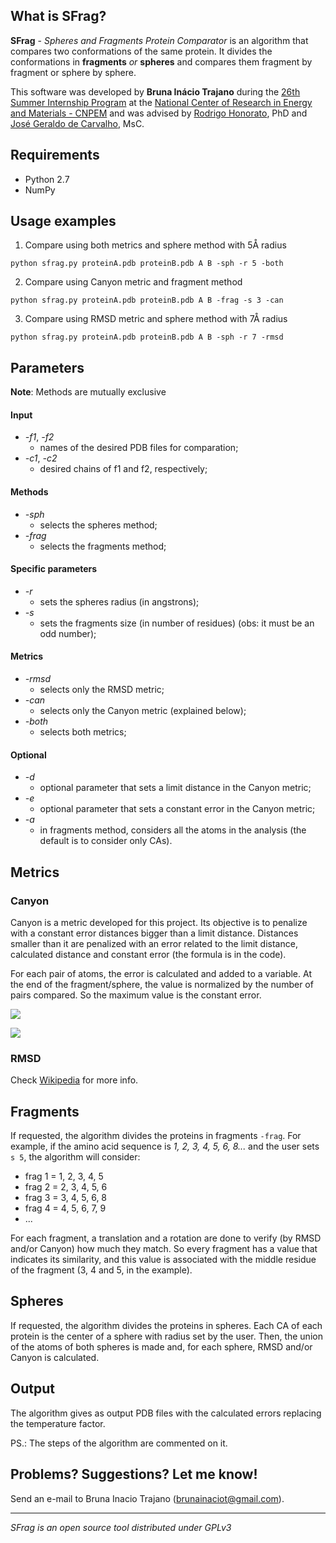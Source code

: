 ## What is SFrag?
**SFrag** - *Spheres and Fragments Protein Comparator* is an algorithm that compares two conformations of the same protein. It divides the conformations in **fragments** *or* **spheres** and compares them fragment by fragment or sphere by sphere.

This software was developed by **Bruna Inácio Trajano** during the [26th Summer Internship Program](http://pages.cnpem.br/bolsasdeverao/) at the [National Center of Research in Energy and Materials - CNPEM](cnpem.br) and was advised by [Rodrigo Honorato](https://github.com/rodrigovrgs), PhD and [José Geraldo de Carvalho](https://github.com/jgcarvalho), MsC.

## Requirements

- Python 2.7
- NumPy

## Usage examples

1) Compare using both metrics and sphere method with 5Å radius

`python sfrag.py proteinA.pdb proteinB.pdb A B -sph -r 5 -both`

2) Compare using Canyon metric and fragment method

`python sfrag.py proteinA.pdb proteinB.pdb A B -frag -s 3 -can`

3) Compare using RMSD metric and sphere method with 7Å radius

`python sfrag.py proteinA.pdb proteinB.pdb A B -sph -r 7 -rmsd`

## Parameters

**Note**: Methods are mutually exclusive

#### Input
- *-f1*, *-f2*
    - names of the desired PDB files for comparation;
- *-c1*, *-c2*
    - desired chains of f1 and f2, respectively;

#### Methods
- *-sph*
    - selects the spheres method;
- *-frag*
    - selects the fragments method;

#### Specific parameters
- *-r*
    - sets the spheres radius (in angstrons);
- *-s*
    - sets the fragments size (in number of residues) (obs: it must be an odd number);

#### Metrics
- *-rmsd*
    - selects only the RMSD metric;
- *-can*
    - selects only the Canyon metric (explained below);
- *-both*
    - selects both metrics;

#### Optional
- *-d*
    - optional parameter that sets a limit distance in the Canyon metric;
- *-e*
    - optional parameter that sets a constant error in the Canyon metric;
- *-a*
    - in fragments method, considers all the atoms in the analysis (the default is to consider only CAs).

## Metrics
### Canyon
Canyon is a metric developed for this project. Its objective is to penalize with a constant error distances bigger than a limit distance. Distances smaller than it are penalized with an error related to the limit distance, calculated distance and constant error (the formula is in the code).

For each pair of atoms, the error is calculated and added to a variable. At the end of the fragment/sphere, the value is normalized by the number of pairs compared. So the maximum value is the constant error.


![](https://www.ime.usp.br/~rvargas/sfrag_canyon_form_en.gif)


![](https://www.ime.usp.br/~rvargas/sfrag_canyon_en.png)

### RMSD
Check [Wikipedia](https://en.wikipedia.org/wiki/Root-mean-square_deviation_of_atomic_positions) for more info.


## Fragments
If requested, the algorithm divides the proteins in fragments `-frag`. For example, if the amino acid sequence is *1, 2, 3, 4, 5, 6, 8...* and the user sets `s 5`, the algorithm will consider:
- frag 1 = 1, 2, 3, 4, 5
- frag 2 = 2, 3, 4, 5, 6
- frag 3 = 3, 4, 5, 6, 8
- frag 4 = 4, 5, 6, 7, 9
- ...



For each fragment, a translation and a rotation are done to verify (by RMSD and/or Canyon) how much they match. So every fragment has a value that indicates its similarity, and this value is associated with the middle residue of the fragment (3, 4 and 5, in the example).

## Spheres
If requested, the algorithm divides the proteins in spheres. Each CA of each protein is the center of a sphere with radius set by the user. Then, the union of the atoms of both spheres is made and, for each sphere, RMSD and/or Canyon is calculated.

## Output
The algorithm gives as output PDB files with the calculated errors replacing the temperature factor.

PS.: The steps of the algorithm are commented on it.

## Problems? Suggestions? Let me know!
Send an e-mail to Bruna Inacio Trajano (brunainaciot@gmail.com).


___
*SFrag is an open source tool distributed under GPLv3*
